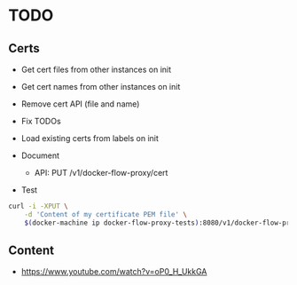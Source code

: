 # TODO

## Certs

* Get cert files from other instances on init
* Get cert names from other instances on init
* Remove cert API (file and name)
* Fix TODOs
* Load existing certs from labels on init
* Document

  * API: PUT /v1/docker-flow-proxy/cert

* Test

```bash
curl -i -XPUT \
    -d 'Content of my certificate PEM file' \
    $(docker-machine ip docker-flow-proxy-tests):8080/v1/docker-flow-proxy/cert?certName=viktor.pem
```

## Content

* https://www.youtube.com/watch?v=oP0_H_UkkGA